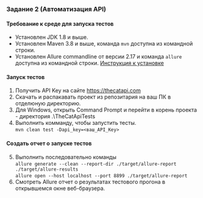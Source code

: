 
### Задание 2 (Автоматизация API)

#### Требование к среде для запуска тестов

- Установлен JDK 1.8 и выше. 
- Установлен Maven 3.8 и выше, команда `mvn` доступна из командной строки.  
- Установлен Allure commandline от версии 2.17 и команда `allure` доступна из командной строки.
  [Инструкция к установке](https://docs.qameta.io/allure/#_installing_a_commandline)


#### Запуск тестов

1. Получить API Key на сайте <https://thecatapi.com>
2. Скачать и распакавать проект из репозитария на ваш ПК в отделюную директорию. 
3. Для Windows, открыть Command Prompt и перейти в корень проекта - директория .\TheCatApiTests
4. Выполнить комманду, чтобы запустить тесты. <br>
 `mvn clean test -Dapi_key=<ваш_API_Key>`

#### Создать отчет о запуске тестов

5. Выполнить последовательно команды <br>
   `allure generate --clean --report-dir ./target/allure-report  ./target/allure-results`  
   `allure open --host localhost --port 8899 ./target/allure-report`
6. Смотреть Allure отчет о результатах тестового прогона в открывшемся окне веб-браузера.

